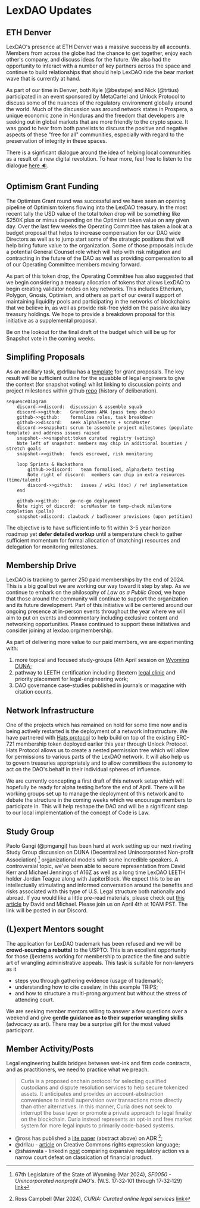 # LexDAO Updates

## ETH Denver
LexDAO's presence at ETH Denver was a massive success by all accounts.  Members from across the globe had the chance to get together, enjoy each other's company, and discuss ideas for the future.  We also had the opportunity to interact with a number of key partners across the space and continue to build relationships that should help LexDAO ride the bear market wave that is currently at hand.  

As part of our time in Denver, both Kyle (@bestape) and Nick (@trtius) participated in an event sponsored by MetaCartel and Unlock Protocol to discuss some of the nuances of the regulatory environment globally around the world.  Much of the discussion was around network states in Prospera, a unique economic zone in Honduras and the freedom that developers are seeking out in global markets that are more friendly to the crypto space.  It was good to hear from both panelists to discuss the positive and negative aspects of these "free for all" communities, especially with regard to the preservation of integrity in these spaces.

There is a signficant dialogue around the idea of helping local communities as a result of a new digital revolution.  To hear more, feel free to listen to the dialogue [here :sound:](https://app.frame.io/presentations/b344a7ef-07a9-468c-a7e7-a898e3427f4c).


## Optimism Grant Funding

The Optimism Grant round was successful and we have seen an opening pipeline of Optimism tokens flowing into the LexDAO treasury.  In the most recent tally the USD value of the total token drop will be something like $250K plus or minus depending on the Optimism token value on any given day. Over the last few weeks the Operating Committee has taken a look at a budget proposal that helps to increase compensation for our DAO wide Directors as well as to jump start some of the strategic positions that will help bring future value to the organization.  Some of those proposals include a potential General Counsel role which will help with risk mitigation and contracting in the future of the DAO as well as providing compensation to all of our Operating Committee members moving forward.  

As part of this token drop, the Operating Committee has also suggested that we begin considering a treasury allocation of tokens that allows LexDAO to begin creating validator nodes on key networks.  This includes Etherium, Polygon, Gnosis, Optimism, and others as part of our overall support of maintaining liquidity pools and participating in the networks of blockchains that we believe in, as well as provide risk-free yield on the passive aka lazy treasury holdings.  We hope to provide a breakdown proposal for this initiative as a supplemental proposal.

Be on the lookout for the final draft of the budget which will be up for Snapshot vote in the coming weeks.  

## Simplifing Proposals
As an ancillary task, @drllau has a [template](https://github.com/lexDAO/DAO-Proposals/blob/drllau-patch-1/template.md) for grant proposals. The key result will be sufficient outline for the squabble of legal engineers to give the context (for snapshot voting) whilst linking to discussion points and project milestones within github [repo](https://docs.github.com/en/issues/planning-and-tracking-with-projects/learning-about-projects/about-projects) (history of deliberation). 

```mermaid
sequenceDiagram
    discord->>discord:  discussion & assemble squab
    discord->>github:   GrantComms AMA (pass temp check)
    github->>github:    formalise roles, task breakdown
    github->>discord:   seek alphaTesters + scruMaster
    discord->>snapshot: scrum to assemble project milestones (populate template) and address issues raised
    snapshot-->>snapshot:token curated registry (voting)
    Note left of snapshot: members may chip in additional bounties / stretch goals
    snapshot->>github:  funds escrowed, risk monitoring

    loop Sprints & Hackathons
        github->>discord:   team formalised, alpha/beta testing
        Note right of discord:  members can chip in extra resources (time/talent)
        discord->>github:   issues / wiki (doc) / ref implementation
    end

    github->>github:    go-no-go deployment
    Note right of discord:  scruMaster to temp-check milestone completion (polls)
    snapshot-xdiscord: clawback / badleaver provisions (upon petition)
```

The objective is to have sufficient info to fit within 3-5 year horizon roadmap yet **defer detailed workup** until a temperature check to gather sufficient momentum for formal allocation of (matching) resources and delegation for monitoring milestones.

## Membership Drive
LexDAO is tracking to garner 250 paid memberships by the end of 2024.  This is a big goal but we are working our way toward it step by step.  As we continue to embark on the philosophy of _Law as a Public Good_, we hope that those around the community will continue to support the organization and its future development.  Part of this initiative will be centered around our ongoing presence at in-person events throughout the year where we will aim to put on events and commentary including exclusive content and networking opportunities.  Please continued to support these initiatives and consider joining at lexdao.org/membership.

As part of delivering more value to our paid members, we are experimenting with:
1. more topical and focused study-groups (4th April session on [Wyoming DUNA](https://discord.com/events/682960432272506907/1221887409764040825);
2. pathway to LEETH certification including (l)extern [legal clinic](https://discuss.octant.app/t/lexdao-law-is-a-public-good/271) and priority placement for legal-engineering work;
3. DAO governance case-studies published in journals or magazine with citation counts.

## Network Infrastructure
One of the projects which has remained on hold for some time now and is being actively restarted is the deployment of a network infrastructure.  We have partnered with [Hats protocol](https://www.youtube.com/watch?v=f0830UGgjWU) to help build on top of the existing ERC-721 membership token deployed earlier this year through Unlock Protocol.  Hats Protocol allows us to create a nested permission tree which will allow for permissions to various parts of the LexDAO network.  It will also help us to govern treasuries appropriately and to allow committees the autonomy to act on the DAO's behalf in their individual spheres of influence.  

We are currently concepting a first draft of this network setup which will hopefully be ready for alpha testing before the end of April.  There will be working groups set up to manage the deployment of this network and to debate the structure in the coming weeks which we encourage members to participate in.  This will help reshape the DAO and will be a significant step to our local implementation of the concept of Code is Law.

## Study Group
Paolo Gangi (@pmgangi) has been hard at work setting up our next riveting Study Group discussion on DUNA (Decentralized Unincorporated Non-profit Association) [^1] organizational models with some incredible speakers.  A controversial topic, we've been able to secure representation from David Kerr and Michael Jennings of A16Z as well as a long time LexDAO LEETH holder Jordan Teague along with JupiterBlock.  We expect this to be an intellectually stimulating and informed conversation around the benefits and risks associated with this type of U.S. Legal structure both nationally and abroad.  If you would like a little pre-read materials, please check out [this article](https://a16zcrypto.com/posts/article/duna-for-daos/) by David and Michael.  Please join us on April 4th at 10AM PST.  The link will be posted in our Discord.

## (L)expert Mentors sought
The application for LexDAO trademark has been refused and we will be **crowd-sourcing a rebuttal** to the USPTO. This is an excellent opportunity for those (l)externs working for membership to practice the fine and subtle art of wrangling administrative appeals. This task is suitable for non-lawyers as it
- steps you through gathering evidence (usage of trademark);
- understanding how to cite caselaw, in this example TRIPS;
- and how to structure a multi-prong argument but without the stress of attending court.

We are seeking member mentors willing to answer a few questions over a weekend and give **gentle guidance as to their superior wrangling skills** (advocacy as art). There may be a surprise gift for the most valued participant.

## Member Activity/Posts
Legal engineering builds bridges between wet-ink and firm code contracts, and as practitioners, we need to practice what we preach. 

> Curia is a proposed onchain protocol for selecting qualified custodians and dispute resolution services to help secure tokenized assets. It anticipates and provides
an account-abstraction convenience to install supervision over transactions more
directly than other alternatives. In this manner, Curia does not seek to interrupt
the base layer or promote a private approach to legal finality on the blockchain.
Curia instead represents an opt-in and free market system for more legal inputs to
primarily code-based systems.

- @ross has published a [lite paper](https://lexcuria.eth.limo/) (abstract above) on ADR [^2]; 
- @drllau - [article](https://paragraph.xyz/@developersguild/preview/7dYXMPaWaXRdq46OmvEL) on Creative Commons rights expression language;
- @shaswata - linkedin [post](https://www.linkedin.com/posts/shaswatakapat_cryptoassets-judgment-sec-activity-7175734893031636992-OCmi) comparing expansive regulatory action vs a narrow court defeat on classication of financial product.

[^1]: 67th Legislature of the State of Wyoming (Mar 2024), _SF0050 - Unincorporated nonprofit DAO's_. (W.S. 17‑32‑101 through 17‑32‑129) [link](https://www.wyoleg.gov/Legislation/2024/SF0050)

[^2]: Ross Campbell (Mar 2024), _CURIA: Curated online legal services_ [link](https://lexcuria.eth.limo/)
